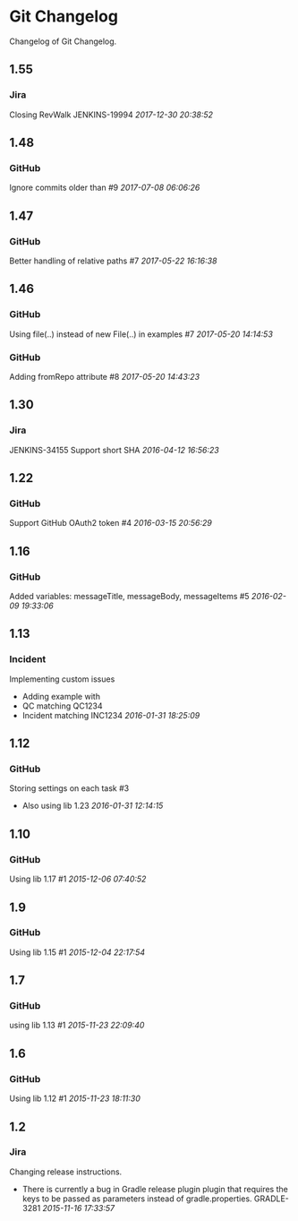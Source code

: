 
# Git Changelog

Changelog of Git Changelog.

## 1.55
### Jira
   Closing RevWalk JENKINS-19994 *2017-12-30 20:38:52*



## 1.48
### GitHub
   Ignore commits older than #9 *2017-07-08 06:06:26*



## 1.47
### GitHub
   Better handling of relative paths #7 *2017-05-22 16:16:38*



## 1.46
### GitHub
   Using file(..) instead of new File(..) in examples #7 *2017-05-20 14:14:53*


### GitHub
   Adding fromRepo attribute #8 *2017-05-20 14:43:23*



## 1.30
### Jira
   JENKINS-34155 Support short SHA *2016-04-12 16:56:23*



## 1.22
### GitHub
   Support GitHub OAuth2 token #4 *2016-03-15 20:56:29*



## 1.16
### GitHub
   Added variables: messageTitle, messageBody, messageItems #5 *2016-02-09 19:33:06*



## 1.13
### Incident
   Implementing custom issues
 * Adding example with
  * QC matching QC1234
  * Incident matching INC1234 *2016-01-31 18:25:09*



## 1.12
### GitHub
   Storing settings on each task #3

 * Also using lib 1.23 *2016-01-31 12:14:15*



## 1.10
### GitHub
   Using lib 1.17 #1 *2015-12-06 07:40:52*



## 1.9
### GitHub
   Using lib 1.15 #1 *2015-12-04 22:17:54*



## 1.7
### GitHub
   using lib 1.13 #1 *2015-11-23 22:09:40*



## 1.6
### GitHub
   Using lib 1.12 #1 *2015-11-23 18:11:30*



## 1.2
### Jira
   Changing release instructions.

 * There is currently a bug in Gradle release plugin plugin that requires the keys to be passed as parameters instead of gradle.properties. GRADLE-3281 *2015-11-16 17:33:57*



 